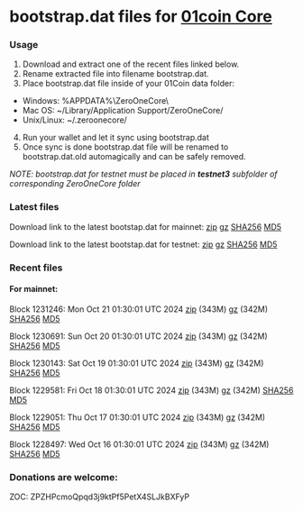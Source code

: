 # bootstrap.dat files for [01coin Core](https://01coin.io)

### Usage

1. Download and extract one of the recent files linked below.
2. Rename extracted file into filename bootstrap.dat.
3. Place bootstrap.dat file inside of your 01Coin data folder:
 - Windows: %APPDATA%\ZeroOneCore\
 - Mac OS: ~/Library/Application Support/ZeroOneCore/
 - Unix/Linux: ~/.zeroonecore/
4. Run your wallet and let it sync using bootstrap.dat
5. Once sync is done bootstrap.dat file will be renamed to bootstrap.dat.old automagically and can be safely removed.

_NOTE: bootstrap.dat for testnet must be placed in **testnet3** subfolder of corresponding ZeroOneCore folder_

### Latest files
Download link to the latest bootstap.dat for mainnet: [zip](https://files.01coin.io/mainnet/bootstrap.dat.zip) [gz](https://files.01coin.io/mainnet/bootstrap.dat.tar.gz) [SHA256](https://files.01coin.io/mainnet/sha256.txt) [MD5](https://files.01coin.io/mainnet/md5.txt)

Download link to the latest bootstap.dat for testnet: [zip](https://files.01coin.io/testnet/bootstrap.dat.zip) [gz](https://files.01coin.io/testnet/bootstrap.dat.tar.gz) [SHA256](https://files.01coin.io/testnet/sha256.txt) [MD5](https://files.01coin.io/testnet/md5.txt)

### Recent files

#### For mainnet:

Block 1231246: Mon Oct 21 01:30:01 UTC 2024 [zip](https://files.01coin.io/mainnet/2024-10-21/bootstrap.dat.zip) (343M) [gz](https://files.01coin.io/mainnet/2024-10-21/bootstrap.dat.tar.gz) (342M) [SHA256](https://files.01coin.io/mainnet/2024-10-21/sha256.txt) [MD5](https://files.01coin.io/mainnet/2024-10-21/md5.txt)

Block 1230691: Sun Oct 20 01:30:01 UTC 2024 [zip](https://files.01coin.io/mainnet/2024-10-20/bootstrap.dat.zip) (343M) [gz](https://files.01coin.io/mainnet/2024-10-20/bootstrap.dat.tar.gz) (342M) [SHA256](https://files.01coin.io/mainnet/2024-10-20/sha256.txt) [MD5](https://files.01coin.io/mainnet/2024-10-20/md5.txt)

Block 1230143: Sat Oct 19 01:30:01 UTC 2024 [zip](https://files.01coin.io/mainnet/2024-10-19/bootstrap.dat.zip) (343M) [gz](https://files.01coin.io/mainnet/2024-10-19/bootstrap.dat.tar.gz) (342M) [SHA256](https://files.01coin.io/mainnet/2024-10-19/sha256.txt) [MD5](https://files.01coin.io/mainnet/2024-10-19/md5.txt)

Block 1229581: Fri Oct 18 01:30:01 UTC 2024 [zip](https://files.01coin.io/mainnet/2024-10-18/bootstrap.dat.zip) (343M) [gz](https://files.01coin.io/mainnet/2024-10-18/bootstrap.dat.tar.gz) (342M) [SHA256](https://files.01coin.io/mainnet/2024-10-18/sha256.txt) [MD5](https://files.01coin.io/mainnet/2024-10-18/md5.txt)

Block 1229051: Thu Oct 17 01:30:01 UTC 2024 [zip](https://files.01coin.io/mainnet/2024-10-17/bootstrap.dat.zip) (343M) [gz](https://files.01coin.io/mainnet/2024-10-17/bootstrap.dat.tar.gz) (342M) [SHA256](https://files.01coin.io/mainnet/2024-10-17/sha256.txt) [MD5](https://files.01coin.io/mainnet/2024-10-17/md5.txt)

Block 1228497: Wed Oct 16 01:30:01 UTC 2024 [zip](https://files.01coin.io/mainnet/2024-10-16/bootstrap.dat.zip) (343M) [gz](https://files.01coin.io/mainnet/2024-10-16/bootstrap.dat.tar.gz) (342M) [SHA256](https://files.01coin.io/mainnet/2024-10-16/sha256.txt) [MD5](https://files.01coin.io/mainnet/2024-10-16/md5.txt)


### Donations are welcome:

ZOC: ZPZHPcmoQpqd3j9ktPf5PetX4SLJkBXFyP
